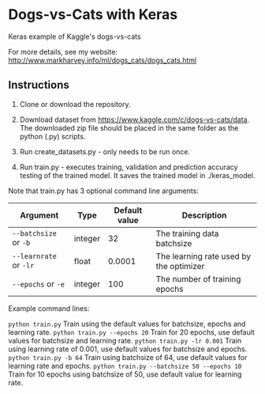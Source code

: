 # Dogs-vs-Cats with Keras
Keras example of Kaggle's dogs-vs-cats


For more details, see my website: http://www.markharvey.info/ml/dogs_cats/dogs_cats.html

## Instructions

1. Clone or download the repository.

2. Download dataset from https://www.kaggle.com/c/dogs-vs-cats/data.  The downloaded zip file should be placed in the same folder as the python (.py) scripts.

3. Run create_datasets.py - only needs to be run once.

4. Run train.py - executes training, validation and prediction accuracy testing of the trained model. It saves the trained model in ./keras_model.


Note that train.py has 3 optional command line arguments:


| Argument               | Type     | Default value| Description                             |  
| ---------------------- | ---------| -------------| ----------------------------------------|  
| `--batchsize` or `-b`  | integer  |   32         | The training data batchsize             |  
| `--learnrate` or `-lr` | float    |   0.0001     | The learning rate used by the optimizer |  
| `--epochs`    or `-e`  | integer  |   100        | The number of training epochs           |  


Example command lines:

`python train.py`  Train using the default values for batchsize, epochs and learning rate.
`python train.py --epochs 20`  Train for 20 epochs, use default values for batchsize and learning rate.
`python train.py -lr 0.001`  Train using learning rate of 0.001, use default values for batchsize and epochs.
`python train.py -b 64`  Train using batchsize of 64, use default values for learning rate and epochs.
`python train.py --batchsize 50 --epochs 10`  Train for 10 epochs using batchsize of 50, use default value for learning rate.


